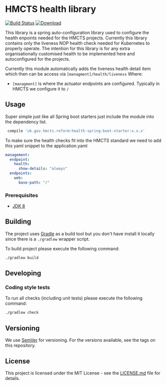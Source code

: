 # HMCTS health library

[![Build Status](https://travis-ci.com/hmcts/health-spring-boot-starter.svg?branch=master)](https://travis-ci.com/hmcts/health-spring-boot-starter)
[ ![Download](https://api.bintray.com/packages/hmcts/hmcts-maven/health-spring-boot-starter/images/download.svg) ](https://bintray.com/hmcts/hmcts-maven/health-spring-boot-starter/_latestVersion)

This library is a spring auto-configuration library used to configure the health enpoints needed for the HMCTS projects.
Currently this library contains only the liveness NOP health check needed for Kubernetes to properly operate. 
The intention for this library is for any extra organisationally customised health to be implemented here and autoconfigured for the projects.
 
Currently this module automatically adds the liveness health detail item which then can be access via `[managment]/health/liveness`
Where:
- `[managment]` is where the actuator endpoints are configured. Typically in HMCTS we configure it to `/`
 
## Usage
Super simple just like all Spring boot starters just include the module into the dependency list.
```groovy
 compile 'uk.gov.hmcts.reform:health-spring-boot-starter:x.x.x'
```
To make sure the health checks fit into the HMCTS standard we need to add this yaml snippet to the application.yaml
```yaml
management:
  endpoint:
    health:
      show-details: "always"
  endpoints:
    web:
      base-path: "/"
```

### Prerequisites

- [JDK 8](https://www.oracle.com/java)


## Building

The project uses [Gradle](https://gradle.org) as a build tool but you don't have install it locally since there is a
`./gradlew` wrapper script.  

To build project please execute the following command:

```bash
./gradlew build
```

## Developing

### Coding style tests

To run all checks (including unit tests) please execute the following command:

```bash
./gradlew check
```

## Versioning

We use [SemVer](http://semver.org/) for versioning.
For the versions available, see the tags on this repository.

## License

This project is licensed under the MIT License - see the [LICENSE.md](LICENSE.md) file for details.
